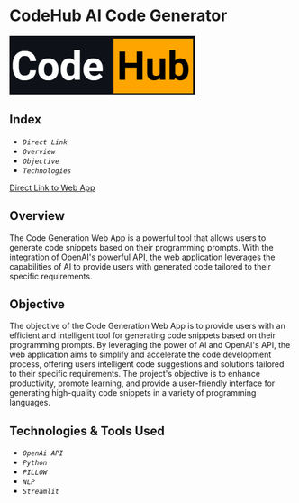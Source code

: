 # CodeHub AI Code Generator
![Landing Page](https://github.com/Arya920/Code_Hub-AI-Code_Generator/blob/main/CodeHub%20Logo.png)

## Index 
- *`Direct Link`*
- *`Overview`*
- *`Objective`*
- *`Technologies`*

[Direct Link to Web App](https://codegenerationpy.streamlit.app/)

## Overview
The Code Generation Web App is a powerful tool that allows users to generate code snippets based on their programming prompts. With the integration of OpenAI's powerful API, the web application leverages the capabilities of AI to provide users with generated code tailored to their specific requirements.

## Objective
The objective of the Code Generation Web App is to provide users with an efficient and intelligent tool for generating code snippets based on their programming prompts. By leveraging the power of AI and OpenAI's API, the web application aims to simplify and accelerate the code development process, offering users intelligent code suggestions and solutions tailored to their specific requirements. The project's objective is to enhance productivity, promote learning, and provide a user-friendly interface for generating high-quality code snippets in a variety of programming languages.

## Technologies & Tools Used 
- *`OpenAi API`*
- *`Python`*
- *`PILLOW`*
- *`NLP`*
- *`Streamlit`*
